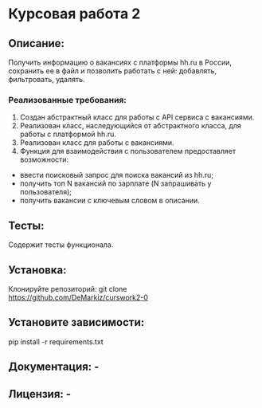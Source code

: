 # Курсовая работа 2
## Описание: 
Получить информацию о вакансиях с платформы hh.ru в России, 
сохранить ее в файл и позволить работать с ней: добавлять, фильтровать, удалять.
### Реализованные требования: 
1. Создан абстрактный класс для работы с API сервиса с вакансиями. 
2. Реализован класс, наследующийся от абстрактного класса, для работы с 
платформой hh.ru. 
3. Реализован класс для работы с вакансиями. 
4. Функция для взаимодействия с пользователем предоставляет возможности:
- ввести поисковый запрос для поиска вакансий из hh.ru;
- получить топ N вакансий по зарплате (N запрашивать у пользователя);
- получить вакансии с ключевым словом в описании.
## Тесты: 
Содержит тесты функционала.
## Установка:
Клонируйте репозиторий: git clone https://github.com/DeMarkiz/curswork2-0
## Установите зависимости:
pip install -r requirements.txt
## Документация: - 
## Лицензия: - 

